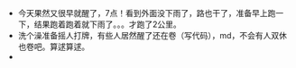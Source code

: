 + 今天果然又很早就醒了，7点！看到外面没下雨了，路也干了，准备早上跑一下，结果跑着跑着就下雨了。。。才跑了2公里。
+ 洗个澡准备摇人打牌，有些人居然醒了还在卷（写代码），md，不会有人双休也卷吧。算逑算逑。
+ 